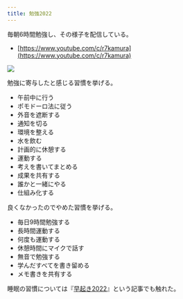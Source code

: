 ```yaml
---
title: 勉強2022
---
```

毎朝6時間勉強し、その様子を配信している。

*   [https://www.youtube.com/c/r7kamura](https://www.youtube.com/c/r7kamura)

![](https://lh3.googleusercontent.com/docs/ADP-6oEjhbSs1SN5KyPLGXJHd5VerRX20cfYGr_giHFupqPAOc-plMR38tmxjQKJSfXn_TulVstdKfd55hYBJOwCnhoO-UqRSZCYIEWWwzHmp5aqfq7VLYhSsrJ0ngh26SzJfEXOHIGnzPfHbRuxBhfVCn3UFf5utDlDEaZfhtWOfIxwNgT-a2TWCqb5wTmo-6MFcVPf3gSqoHTPiogCyb7Uxoz6YuDZ0doUKGZEpUSDPT5WdBD7tV1jIKBuE-PzBEXp081S410uDuTQeoRrbpk1yf3_8PtPitcT6b_nu2E-5Tef5ZFtrJgj2VA4va0MP29Gjr9f3bk0y0fXeLlTF7Avnzj85ECUG6MRZxOHh5Gos-BgrYvoQbWunDG1lNJQd5MeBhBfztQuBbQuife3f1Li6zuaEEzndrlQ5KyqZaMn_1vielPYdw3iNqFkjEx_mSCjYNvTTi1GyXAtB6TG-boTxlxTl4tRc1GVWfFrJ4_4kJWN3_FvaKLhdd5TyHx1TV6KAFZd4W5vT4AeRD_I2wOTtB_-6O2NmE51wU7wN1ES5jLVgMg4ZUaLXDOnOxLXmqJ4LnbTxkJEdWBQyUrfKmTm_p6wtJDYJQ3d2rECbhUR_Qvc0w4fT0EgbakZviXwik_H8QUuJOQ_4nYquWDeagP5u369HRKtM4SZOlVCbi-nxTzNem6GpXdYJm4TgxaMN2Ds3z1o5gX3LXttDGCcjHNROVCxmDmsy8NSTmCeikNDqc9LXx-PSi8WgbqWFuk6QlDvQxPW3v4HDPSOn3k0Lpn5h9sx07VBHsbJrRP6TzaAHh1EyAE4VMIvYIqRcKLWQLgmKt561jTDmh6iy4iGOI10i9gEKnIMBwzdxCmG12lYLj4i3LiVzP1jczIGMNTGS8cBikXjgc4jQRtKFGXuudtPUQHAU7h57SoyflYVXWXE7tozsLxM_V_ohsKAV8CqdQCK_jGqzQL-vj_QDdomn2I5prQFrvwq1XwA5aNeolmDrczZYkmr00fJ5n6oRRLQqCqcB-O7-T_fHNv_jPh8YciYbgeQVgXzgxTkNAkReGipR_pe2P9Jwfn1S8bbPLPAEzu_yGja0OnzMsBHZu4SmRLEHirmaRaGoWW6XdOLUtC1eJpgGlEnJ6jZz6M5d8rJowsdjA_yVKf3LddYMPd2PFE6YwbfVyTCAxSjg8sI5vvOz56nrt9jVxyzAYT40mZOxsuS-eArcyj9uul9iQdj_4BAMPXRxlaf5bJDUSPl6SigVCmV8nPkZg)

勉強に寄与したと感じる習慣を挙げる。

*   午前中に行う
*   ポモドーロ法に従う
*   外音を遮断する
*   通知を切る
*   環境を整える
*   水を飲む
*   計画的に休憩する
*   運動する
*   考えを書いてまとめる
*   成果を共有する
*   誰かと一緒にやる
*   仕組み化する

良くなかったのでやめた習慣を挙げる。

*   毎日9時間勉強する
*   長時間運動する
*   何度も運動する
*   休憩時間にマイクで話す
*   無音で勉強する
*   学んだすべてを書き留める
*   メモ書きを共有する

睡眠の習慣については『[早起き2022](https://r7kamura.com/articles/2022-06-21-good-morning-2022)』という記事でも触れた。
